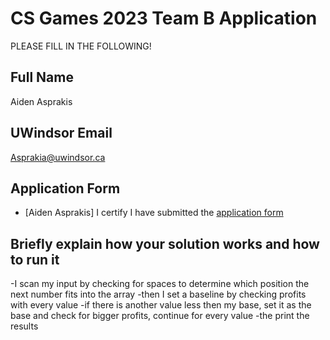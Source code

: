 # CS Games 2023 Team B Application

PLEASE FILL IN THE FOLLOWING!

## Full Name
Aiden Asprakis

## UWindsor Email
Asprakia@uwindsor.ca

## Application Form
- [Aiden Asprakis] I certify I have submitted the [application form](https://forms.office.com/r/R4A1JyB3Xf)

## Briefly explain how your solution works and how to run it 

-I scan my input by checking for spaces to determine which position the next number fits into the array
-then I set a baseline by checking profits with every value
-if there is another value less then my base, set it as the base and check for bigger profits, continue for every value
-the print the results
